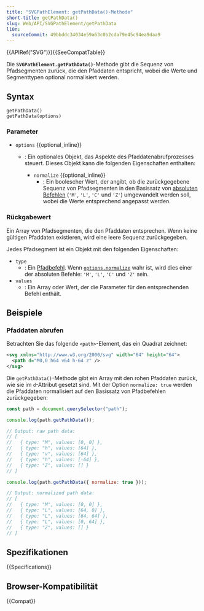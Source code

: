 ```yaml
---
title: "SVGPathElement: getPathData()-Methode"
short-title: getPathData()
slug: Web/API/SVGPathElement/getPathData
l10n:
  sourceCommit: 49bbddc34034e59a63c0b2cda79e45c94ea9daa9
---
```


{{APIRef("SVG")}}{{SeeCompatTable}}

Die **`SVGPathElement.getPathData()`**-Methode gibt die Sequenz von Pfadsegmenten zurück, die den Pfaddaten entspricht, wobei die Werte und Segmenttypen optional normalisiert werden.

## Syntax

```js-nolint
getPathData()
getPathData(options)
```

### Parameter

- `options` {{optional_inline}}

  - : Ein optionales Objekt, das Aspekte des Pfaddatenabrufprozesses steuert. Dieses Objekt kann die folgenden Eigenschaften enthalten:

    - `normalize` {{optional_inline}}
      - : Ein boolescher Wert, der angibt, ob die zurückgegebene Sequenz von Pfadsegmenten in den Basissatz von [absoluten Befehlen](/de/docs/Web/SVG/Reference/Attribute/d#path_commands) (`'M'`, `'L'`, `'C'` und `'Z'`) umgewandelt werden soll, wobei die Werte entsprechend angepasst werden.

### Rückgabewert

Ein Array von Pfadsegmenten, die den Pfaddaten entsprechen. Wenn keine gültigen Pfaddaten existieren, wird eine leere Sequenz zurückgegeben.

Jedes Pfadsegment ist ein Objekt mit den folgenden Eigenschaften:

- `type`
  - : Ein [Pfadbefehl](/de/docs/Web/SVG/Reference/Attribute/d#path_commands).
    Wenn [`options.normalize`](#normalize) wahr ist, wird dies einer der absoluten Befehle: `'M'`, `'L'`, `'C'` und `'Z'` sein.
- `values`
  - : Ein Array oder Wert, der die Parameter für den entsprechenden Befehl enthält.

## Beispiele

### Pfaddaten abrufen

Betrachten Sie das folgende `<path>`-Element, das ein Quadrat zeichnet:

```xml
<svg xmlns="http://www.w3.org/2000/svg" width="64" height="64">
  <path d="M0,0 h64 v64 h-64 z" />
</svg>
```

Die `getPathData()`-Methode gibt ein Array mit den rohen Pfaddaten zurück, wie sie im `d`-Attribut gesetzt sind. Mit der Option `normalize: true` werden die Pfaddaten normalisiert auf den Basissatz von Pfadbefehlen zurückgegeben:

```js
const path = document.querySelector("path");

console.log(path.getPathData());

// Output: raw path data:
// [
//   { type: "M", values: [0, 0] },
//   { type: "h", values: [64] },
//   { type: "v", values: [64] },
//   { type: "h", values: [-64] },
//   { type: "Z", values: [] }
// ]

console.log(path.getPathData({ normalize: true }));

// Output: normalized path data:
// [
//   { type: "M", values: [0, 0] },
//   { type: "L", values: [64, 0] },
//   { type: "L", values: [64, 64] },
//   { type: "L", values: [0, 64] },
//   { type: "Z", values: [] }
// ]
```

## Spezifikationen

{{Specifications}}

## Browser-Kompatibilität

{{Compat}}
